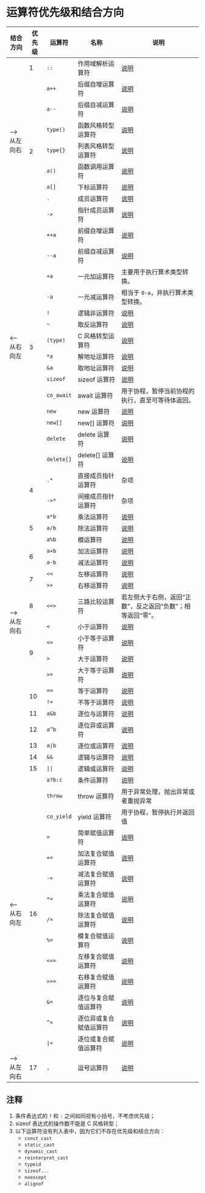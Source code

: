# 运算符优先级和结合方向

<div class="table-wrapper">
<table>
<thead>
    <tr>
        <th>结合方向</th>
        <th>优先级</th>
        <th>运算符</th>
        <th>名称</th>
        <th>说明</th>
    </tr>
</thead>
<tbody>
    <tr>
        <td rowspan="9">&#10230;<br> 从左向右</td>
        <td>1</td>
        <td><code>::</code></td>
        <td>作用域解析运算符</td>
        <td><a href="#/ch03/review_cpp.md?id=idx_作用域解析运算符">说明</a></td>
    </tr>
    <tr>
        <td rowspan="8">2</td>
        <td><code>a++</code></td>
        <td>后缀自增运算符</td>
        <td><a href="#/ch02/part2/incdec_operator" target="_blank">说明</a></td>
    </tr>
    <tr>
        <td><code>a--</code></td>
        <td>后缀自减运算符</td>
        <td><a href="#/ch02/part2/incdec_operator" target="_blank">说明</a></td>
    </tr>
    <tr>
        <td><code>type()</code></td>
        <td>函数风格转型运算符</td>
        <td><a href="#/ch02/part2/other_operator?id=类型转换运算符" target="_blank">说明</a></td>
    </tr>
    <tr>
        <td><code>type{}</code></td>
        <td>列表风格转型运算符</td>
        <td><a href="#/ch06/cast_overload.md?id=idx_列表风格转型运算符">说明</a></td>
    </tr>
    <tr>
        <td><code>a()</code></td>
        <td>函数调用运算符</td>
        <td><a href="#/ch03/function_definition?id=函数调用运算符" target="_blank">说明</a></td>
    </tr>
    <tr>
        <td><code>a[]</code></td>
        <td>下标运算符</td>
        <td><a href="#/ch04/array/README?id=下标运算符" target="_blank">说明</a></td>
    </tr>
    <tr>
        <td><code>.</code></td>
        <td>成员运算符</td>
        <td><a href="#/ch04/struct/struct_usage?id=成员运算符" target="_blank">说明</a></td>
    </tr>
    <tr>
        <td><code>-></code></td>
        <td>指针成员运算符</td>
        <td><a href="#/ch04/list/list_construct?id=指针成员运算符" target="_blank">说明</a></td>
    </tr>
    <tr>
        <td rowspan="15">&#10229;<br> 从右向左</td>
        <td rowspan="15">3</td>
        <td><code>++a</code></td>
        <td>前缀自增运算符</td>
        <td><a href="#/ch02/part2/incdec_operator" target="_blank">说明</a></td>
    </tr>
    <tr>
        <td><code>--a</code></td>
        <td>前缀自减运算符</td>
        <td><a href="#/ch02/part2/incdec_operator" target="_blank">说明</a></td>
    </tr>
    <tr>
        <td><code>+a</code></td>
        <td>一元加运算符</td>
        <td>主要用于执行算术类型转换。</td>
    </tr>
    <tr>
        <td><code>-a</code></td>
        <td>一元减运算符</td>
        <td>相当于 <code>0-a</code>，并执行算术类型转换。</td>
    </tr>
    <tr>
        <td><code>!</code></td>
        <td>逻辑非运算符</td>
        <td><a href="#/ch02/part2/logical_operator" target="_blank">说明</a></td>
    </tr>
    <tr>
        <td><code>~</code></td>
        <td>取反运算符</td>
        <td><a href="#/ch02/part2/bit_operator?id=取反运算符" target="_blank">说明</a></td>
    </tr>
    <tr>
        <td><code>(type)</code></td>
        <td>C 风格转型运算符</td>
        <td><a href="#/ch02/part2/other_operator?id=类型转换运算符" target="_blank">说明</a></td>
    </tr>
    <tr>
        <td><code>*a</code></td>
        <td>解地址运算符</td>
        <td><a href="#/ch04/pointer/pointer?id=取地址与解地址" target="_blank">说明</a></td>
    </tr>
    <tr>
        <td><code>&amp;a</code></td>
        <td>取地址运算符</td>
        <td><a href="#/ch04/pointer/pointer?id=取地址与解地址" target="_blank">说明</a></td>
    </tr>
    <tr>
        <td><code>sizeof</code></td>
        <td>sizeof 运算符</td>
        <td><a href="#/ch02/part2/other_operator?id=sizeof-运算符" target="_blank">说明</a></td>
    </tr>
    <tr>
        <td><code>co_await</code></td>
        <td>await 运算符</td>
        <td>用于协程，暂停当前协程的执行，直至可等待体返回。</td>
    </tr>
    <tr>
        <td><code>new</code></td>
        <td>new 运算符</td>
        <td><a href="#/ch04/list/storage_duration?id=动态存储期" target="_blank">说明</a></td>
    </tr>
    <tr>
        <td><code>new[]</code></td>
        <td>new[] 运算符</td>
        <td><a href="#/ch04/list/arr_new_del" target="_blank">说明</a></td>
    </tr>
    <tr>
        <td><code>delete</code></td>
        <td>delete 运算符</td>
        <td><a href="#/ch04/list/storage_duration?id=动态存储期" target="_blank">说明</a></td>
    </tr>
    <tr>
        <td><code>delete[]</code></td>
        <td>delete[] 运算符</td>
        <td><a href="#/ch04/list/arr_new_del" target="_blank">说明</a></td>
    </tr>
    <tr>
        <td rowspan="21">&#10230;<br> 从左向右</td>
        <td rowspan="2">4</td>
        <td><code>.*</code></td>
        <td>直接成员指针运算符</td>
        <td>杂项</td>
    </tr>
    <tr>
        <td><code>->*</code></td>
        <td>间接成员指针运算符</td>
        <td>杂项</td>
    </tr>
    <tr>
        <td rowspan="3">5</td>
        <td><code>a*b</code></td>
        <td>乘法运算符</td>
        <td><a href="#/ch02/part2/arithmetic_operator" target="_blank">说明</a></td>
    </tr>
    <tr>
        <td><code>a/b</code></td>
        <td>除法运算符</td>
        <td><a href="#/ch02/part2/arithmetic_operator" target="_blank">说明</a></td>
    </tr>
    <tr>
        <td><code>a%b</code></td>
        <td>模运算符</td>
        <td><a href="#/ch02/part2/arithmetic_operator" target="_blank">说明</a></td>
    </tr>
    <tr>
        <td rowspan="2">6</td>
        <td><code>a+b</code></td>
        <td>加法运算符</td>
        <td><a href="#/ch02/part2/arithmetic_operator" target="_blank">说明</a></td>
    </tr>
    <tr>
        <td><code>a-b</code></td>
        <td>减法运算符</td>
        <td><a href="#/ch02/part2/arithmetic_operator" target="_blank">说明</a></td>
    </tr>
    <tr>
        <td rowspan="2">7</td>
        <td><code>&lt;&lt;</code></td>
        <td>左移运算符</td>
        <td><a href="#/ch02/part2/bit_operator?id=左移运算符和右移运算符" target="_blank">说明</a></td>
    </tr>
    <tr>
        <td><code>>></code></td>
        <td>右移运算符</td>
        <td><a href="#/ch02/part2/bit_operator?id=左移运算符和右移运算符" target="_blank">说明</a></td>
    </tr>
    <tr>
        <td>8</td>
        <td><code>&lt;=></code></td>
        <td>三路比较运算符</td>
        <td>若左侧大于右侧，返回“正数”，反之返回“负数”；相等返回“零”。</td>
    </tr>
    <tr>
        <td rowspan="4">9</td>
        <td><code>&lt;</code></td>
        <td>小于运算符</td>
        <td><a href="#/ch02/part2/comparison_operator" target="_blank">说明</a></td>
    </tr>
    <tr>
        <td><code>&lt;=</code></td>
        <td>小于等于运算符</td>
        <td><a href="#/ch02/part2/comparison_operator" target="_blank">说明</a></td>
    </tr>
    <tr>
        <td><code>></code></td>
        <td>大于运算符</td>
        <td><a href="#/ch02/part2/comparison_operator" target="_blank">说明</a></td>
    </tr>
    <tr>
        <td><code>>=</code></td>
        <td>大于等于运算符</td>
        <td><a href="#/ch02/part2/comparison_operator" target="_blank">说明</a></td>
    </tr>
    <tr>
        <td rowspan="2">10</td>
        <td><code>==</code></td>
        <td>等于运算符</td>
        <td><a href="#/ch02/part2/comparison_operator" target="_blank">说明</a></td>
    </tr>
    <tr>
        <td><code>!=</code></td>
        <td>不等于运算符</td>
        <td><a href="#/ch02/part2/comparison_operator" target="_blank">说明</a></td>
    </tr>
    <tr>
        <td>11</td>
        <td><code>a&amp;b</code></td>
        <td>逐位与运算符</td>
        <td><a href="#/ch02/part2/bit_operator?id=逐位与运算符" target="_blank">说明</a></td>
    </tr>
    <tr>
        <td>12</td>
        <td><code>a^b</code></td>
        <td>逐位异或运算符</td>
        <td><a href="#/ch02/part2/bit_operator?id=逐位异或运算符" target="_blank">说明</a></td>
    </tr>
    <tr>
        <td>13</td>
        <td><code>a|b</code></td>
        <td>逐位或运算符</td>
        <td><a href="#/ch02/part2/bit_operator?id=逐位或运算符" target="_blank">说明</a></td>
    </tr>
    <tr>
        <td>14</td>
        <td><code>&amp;&amp;</code></td>
        <td>逻辑与运算符</td>
        <td><a href="#/ch02/part2/logical_operator" target="_blank">说明</a></td>
    </tr>
    <tr>
        <td>15</td>
        <td><code>||</code></td>
        <td>逻辑或运算符</td>
        <td><a href="#/ch02/part2/logical_operator" target="_blank">说明</a></td>
    </tr>
    <tr>
        <td rowspan="14">&#10229;<br> 从右向左</td>
        <td rowspan="14">16</td>
        <td><code>a?b:c</code></td>
        <td>条件运算符</td>
        <td><a href="#/ch02/part2/other_operator?id=条件运算符" target="_blank">说明</a></td>
    </tr>
    <tr>
        <td><code>throw</code></td>
        <td>throw 运算符</td>
        <td>用于异常处理，抛出异常或者重抛异常</td>
    </tr>
    <tr>
        <td><code>co_yield</code></td>
        <td>yield 运算符</td>
        <td>用于协程，暂停执行并返回值</td>
    </tr>
    <tr>
        <td><code>=</code></td>
        <td>简单赋值运算符</td>
        <td><a href="#/ch02/part2/assignment_operator?id=简单赋值运算符" target="_blank">说明</a></td>
    </tr>
    <tr>
        <td><code>+=</code></td>
        <td>加法复合赋值运算符</td>
        <td><a href="#/ch02/part2/assignment_operator?id=复合赋值运算符" target="_blank">说明</a></td>
    </tr>
    <tr>
        <td><code>-=</code></td>
        <td>减法复合赋值运算符</td>
        <td><a href="#/ch02/part2/assignment_operator?id=复合赋值运算符" target="_blank">说明</a></td>
    </tr>
    <tr>
        <td><code>*=</code></td>
        <td>乘法复合赋值运算符</td>
        <td><a href="#/ch02/part2/assignment_operator?id=复合赋值运算符" target="_blank">说明</a></td>
    </tr>
    <tr>
        <td><code>/=</code></td>
        <td>除法复合赋值运算符</td>
        <td><a href="#/ch02/part2/assignment_operator?id=复合赋值运算符" target="_blank">说明</a></td>
    </tr>
    <tr>
        <td><code>%=</code></td>
        <td>模复合赋值运算符</td>
        <td><a href="#/ch02/part2/assignment_operator?id=复合赋值运算符" target="_blank">说明</a></td>
    </tr>
    <tr>
        <td><code>&lt;&lt;=</code></td>
        <td>左移复合赋值运算符</td>
        <td><a href="#/ch02/part2/bit_operator?id=复合赋值运算符的扩充" target="_blank">说明</a></td>
    </tr>
    <tr>
        <td><code>>>=</code></td>
        <td>右移复合赋值运算符</td>
        <td><a href="#/ch02/part2/bit_operator?id=复合赋值运算符的扩充" target="_blank">说明</a></td>
    </tr>
    <tr>
        <td><code>&amp;=</code></td>
        <td>逐位与复合赋值运算符</td>
        <td><a href="#/ch02/part2/bit_operator?id=复合赋值运算符的扩充" target="_blank">说明</a></td>
    </tr>
    <tr>
        <td><code>^=</code></td>
        <td>逐位异或复合赋值运算符</td>
        <td><a href="#/ch02/part2/bit_operator?id=复合赋值运算符的扩充" target="_blank">说明</a></td>
    </tr>
    <tr>
        <td><code>|=</code></td>
        <td>逐位或复合赋值运算符</td>
        <td><a href="#/ch02/part2/bit_operator?id=复合赋值运算符的扩充" target="_blank">说明</a></td>
    </tr>
    <tr>
        <td>&#10230;<br> 从左向右</td>
        <td>17</td>
        <td><code>,</code></td>
        <td>逗号运算符</td>
        <td><a href="#/ch02/part2/other_operator?id=逗号运算符" target="_blank">说明</a></td>
    </tr>
</tbody>
</table>
</div>

## 注释

1. 条件表达式的 `?` 和 `:` 之间如同视有小括号，不考虑优先级；
2. sizeof 表达式的操作数不能是 C 风格转型；
3. 以下运算符没有列入表中，因为它们不存在优先级和结合方向：
   - `const_cast`
   - `static_cast` 
   - `dynamic_cast` 
   - `reinterpret_cast` 
   - `typeid` 
   - `sizeof...` 
   - `noexcept` 
   - `alignof`  
